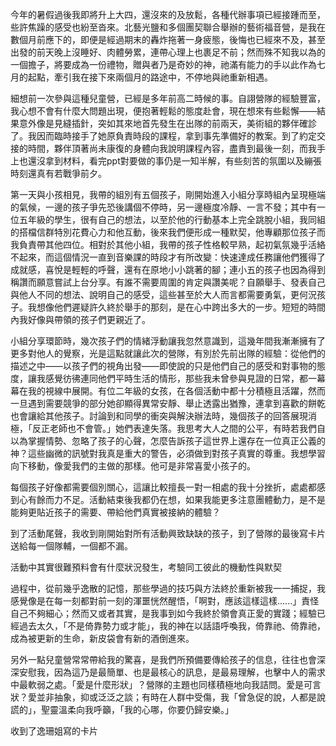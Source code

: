 今年的暑假過後我即將升上大四，還沒來的及放鬆，各種代辦事項已經接踵而至，些許焦躁的感受也紛至沓來。北藝光鹽和多個團契聯合舉辦的藝術福音營，是我在數個月前應下的，即便是經過期末的轟炸拖著一身疲態，後悔也已經來不及，甚至出發的前天晚上沒睡好、肉體勞累，連帶心理上也裹足不前；然而殊不知我以為的一個擔子，將要成為一份禮物，贈與者乃是奇妙的神，祂滿有能力的手以此作為七月的起點，牽引我在接下來兩個月的路途中，不停地與祂重新相遇。

細想前一次參與這種兒童營，已經是多年前高二時候的事。自詡營隊的經驗豐富，我心想不會有什麼大問題出現，便抱著輕鬆的態度赴會，現在想來有些鬆懈——結果意外像是見縫插針，突如其來地首先發生在出隊的前兩天，美術組的夥伴確診了。我因而臨時接手了她原負責時段的課程，拿到事先準備好的教案。到了約定交接的時間，夥伴頂著尚未康復的身體向我說明課程內容，盡責到最後一刻，而我手上也還沒拿到材料，看完ppt對要做的事仍是一知半解，有些刻苦的氛圍以及繃張時刻還真有若戰爭前夕。

第一天與小孩相見，我帶的組別有五個孩子，剛開始進入小組分享時組內呈現極端的氣候，一邊的孩子爭先恐後講個不停時，另一邊極度冷靜、一言不發；其中有一位五年級的學生，很有自己的想法，以至於他的行動基本上完全跳脫小組，我同組的搭檔信群特別花費心力和他互動，後來我們便形成一種默契，他專顧那位孩子而我負責帶其他四位。相對於其他小組，我帶的孩子性格較早熟，起初氣氛幾乎活絡不起來，而這個情況一直到音樂課的時段才有所改變：快速達成任務讓他們獲得了成就感，喜悅是輕輕的呼聲，還有在原地小小跳著的腳；連小五的孩子也因為得到稱讚而願意嘗試上台分享。有誰不需要周圍的肯定與讚美呢？自願舉手、發表自己與他人不同的想法、說明自己的感受，這些甚至於大人而言都需要勇氣，更何況孩子。我想像他們遲疑許久終於舉手的那刻，是在心中跨出多大的一步。短短的時間內我好像與帶領的孩子們更親近了。

小組分享環節時，幾次孩子們的情緒浮動讓我忽然意識到，這幾年間我漸漸擁有了更多對他人的覺察，光是這點就讓此次的營隊，有別於先前出隊的經驗：從他們的描述之中——以孩子們的視角出發——即使說的只是他們自己的感受和對事物的態度，讓我感覺彷彿連同他們平時生活的情形，那些我未曾參與見證的日常，都一幕幕在我的視線中展開。有位二年級的女孩，在各個活動中都十分積極且活躍，然而一旦遇到需要競爭的部分她卻顯得異常安靜、舉止透露出猶豫，連拿到喜歡的餅乾也會讓給其他孩子。討論到和同學的衝突與解決辦法時，幾個孩子的回答展現消極，「反正老師也不會管。」她們表達失落。我思考大人之間的公平，有時若我們自以為掌握情勢、忽略了孩子的心聲，怎麼告訴孩子這世界上還存在一位真正公義的神？這些幽微的訊號對我真是重大的警告，必須做到對孩子真實的尊重。我想學習向下移動，像愛我們的主做的那樣。他可是非常喜愛小孩子的。

每個孩子好像都需要個別關心，這讓比較擅長一對一相處的我十分挫折，處處都感到心有餘而力不足。活動結束後我都仍在想，如果我能更多注意團體動力，是不是能夠更貼近孩子的需要、帶給他們真實被接納的體驗？

到了活動尾聲，我收到剛開始對所有活動興致缺缺的孩子，到了營隊的最後寫卡片送給每一個隊輔，一個都不漏。

活動中其實很難預料會有什麼狀況發生，考驗同工彼此的機動性與默契

過程中，從前幾乎逸散的記憶，那些學過的技巧與方法終於重新被我一一捕捉，我感覺像是在每一刻都對前一刻的渾噩恍然醒悟，「啊對，應該這樣這樣......」責怪自己不夠細心；然而又或者其實，是我事到如今我終於領會真正愛的實踐；經驗已經過去太久，「不是倚靠勢力或才能」，我的神在以話語呼喚我，倚靠祂、倚靠祂，成為被更新的生命，新皮袋會有新的酒倒進來。

另外一點兒童營常常帶給我的驚喜，是我們所預備要傳給孩子的信息，往往也會深深安慰我，因為這乃是最簡單、也是最核心的訊息，是最易理解，也擊中人的需求中最軟弱之處。「愛是什麼形狀」？營隊的主題也同樣積極地向我詰問。愛是可言狀？愛並非抽象，抑或泛泛之談；有時在人群中受傷，我「曾急促的說，人都是說謊的」，聖靈溫柔向我呼籲，「我的心哪，你要仍歸安樂。」

收到了逸珊姐寫的卡片